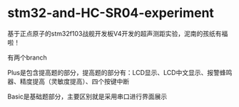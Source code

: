 # stm32-and-HC-SR04-experiment
基于正点原子的stm32f103战舰开发板V4开发的超声测距实验，泥南的孩纸有福啦！

有两个branch

Plus是包含提高题的部分，提高题的部分有：LCD显示、LCD中文显示、报警蜂鸣器、精度提高（灵敏度提高）、四个按键中断

Basic是基础题部分，主要区别就是采用串口进行界面展示
